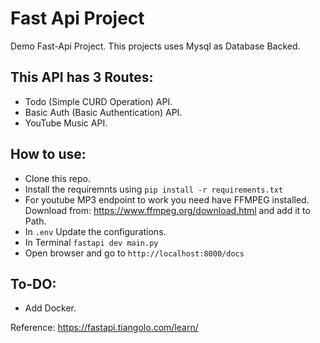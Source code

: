 # Fast Api Project

Demo Fast-Api Project. This projects uses Mysql as Database Backed.

## This API has 3 Routes:

- Todo (Simple CURD Operation) API.
- Basic Auth (Basic Authentication) API.
- YouTube Music API.

## How to use:

- Clone this repo.
- Install the requiremnts using `pip install -r requirements.txt`
- For youtube MP3 endpoint to work you need have FFMPEG installed. Download from: https://www.ffmpeg.org/download.html and add it to Path.
- In `.env` Update the configurations.
- In Terminal `fastapi dev main.py`
- Open browser and go to `http://localhost:8000/docs`

## To-DO:

- Add Docker.

Reference: https://fastapi.tiangolo.com/learn/
